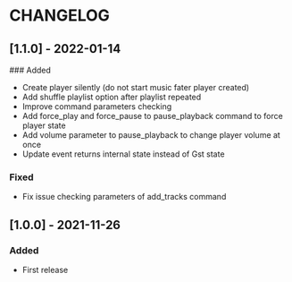 # CHANGELOG

## [1.1.0] - 2022-01-14

### Added

* Create player silently (do not start music fater player created)
* Add shuffle playlist option after playlist repeated
* Improve command parameters checking
* Add force_play and force_pause to pause_playback command to force player state
* Add volume parameter to pause_playback to change player volume at once
* Update event returns internal state instead of Gst state

### Fixed

* Fix issue checking parameters of add_tracks command

## [1.0.0] - 2021-11-26

### Added

* First release

